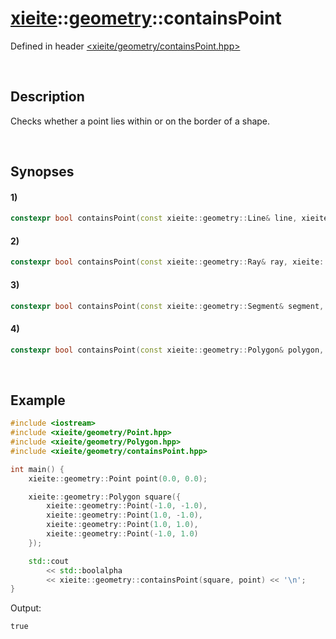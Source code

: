 # [xieite](../xieite.md)\:\:[geometry](../geometry.md)\:\:containsPoint
Defined in header [<xieite/geometry/containsPoint.hpp>](../../include/xieite/geometry/containsPoint.hpp)

&nbsp;

## Description
Checks whether a point lies within or on the border of a shape.

&nbsp;

## Synopses
#### 1)
```cpp
constexpr bool containsPoint(const xieite::geometry::Line& line, xieite::geometry::Point point) noexcept;
```
#### 2)
```cpp
constexpr bool containsPoint(const xieite::geometry::Ray& ray, xieite::geometry::Point point) noexcept;
```
#### 3)
```cpp
constexpr bool containsPoint(const xieite::geometry::Segment& segment, xieite::geometry::Point point) noexcept;
```
#### 4)
```cpp
constexpr bool containsPoint(const xieite::geometry::Polygon& polygon, xieite::geometry::Point point) noexcept;
```

&nbsp;

## Example
```cpp
#include <iostream>
#include <xieite/geometry/Point.hpp>
#include <xieite/geometry/Polygon.hpp>
#include <xieite/geometry/containsPoint.hpp>

int main() {
    xieite::geometry::Point point(0.0, 0.0);

    xieite::geometry::Polygon square({
        xieite::geometry::Point(-1.0, -1.0),
        xieite::geometry::Point(1.0, -1.0),
        xieite::geometry::Point(1.0, 1.0),
        xieite::geometry::Point(-1.0, 1.0)
    });

    std::cout
        << std::boolalpha
        << xieite::geometry::containsPoint(square, point) << '\n';
}
```
Output:
```
true
```
